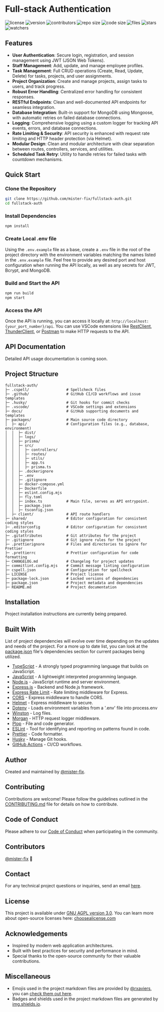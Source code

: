 # Full-stack Authentication

![license](https://img.shields.io/github/license/mister-fix/fullstack-auth?color=blue)
![version](https://img.shields.io/github/v/tag/mister-fix/fullstack-auth?label=version)
![contributors](https://img.shields.io/static/v1?label=contributors&message=1&color=success)
![repo size](https://img.shields.io/github/repo-size/mister-fix/fullstack-auth?color=yellow)
![code size](https://img.shields.io/github/languages/code-size/mister-fix/fullstack-auth?color=red)
![files](https://img.shields.io/github/directory-file-count/mister-fix/fullstack-auth?color=skyblue)
![stars](https://img.shields.io/github/stars/mister-fix/fullstack-auth?style=social)
![watchers](https://img.shields.io/github/watchers/mister-fix/fullstack-auth?style=social)

<!-- Place project description here. -->

## Features

- **User Authentication**: Secure login, registration, and session management using JWT (JSON Web Tokens).
- **Staff Management**: Add, update, and manage employee profiles.
- **Task Management**: Full CRUD operations (Create, Read, Update, Delete) for tasks, projects, and user assignments.
- **Project Organization**: Create and manage projects, assign tasks to users, and track progress.
- **Robust Error Handling**: Centralized error handling for consistent responses.
- **RESTful Endpoints**: Clean and well-documented API endpoints for seamless integration.
- **Database Integration**: Built-in support for MongoDB using Mongoose, with automatic retries on failed database connections.
- **Logging**: Comprehensive logging using a custom logger for tracking API events, errors, and database connections.
- **Rate Limiting & Security**: API security is enhanced with request rate limiting and HTTP header protection (via Helmet).
- **Modular Design**: Clean and modular architecture with clear separation between routes, controllers, services, and utilities.
- **Scheduled Task Retry**: Utility to handle retries for failed tasks with countdown mechanisms.

## Quick Start

<!-- Place quick start brief here -->

### Clone the Repository

```bash
git clone https://github.com/mister-fix/fullstack-auth.git
cd fullstack-auth
```

### Install Dependencies

```bash
npm install
```

### Create Local .env file

Using the `.env.example` file as a base, create a `.env` file in the root of the project directory with the environment variables matching the names listed in the `.env.example` file.
Feel free to provide any desired port and host configuration when running the API locally, as well as any secrets for JWT, Bcrypt, and MongoDB.

### Build and Start the API

```bash
npm run build
npm start
```

### Access the API

Once the API is running, you can access it locally at: `http://localhost:{your_port_number}/api`. You can use VSCode extensions like [RestClient](https://marketplace.visualstudio.com/items?itemName=humao.rest-client), [ThunderClient](https://marketplace.visualstudio.com/items?itemName=rangav.vscode-thunder-client), or [Postman](https://www.postman.com/) to make HTTP requests to the API.

<!-- Alternatively, the API is accessible via the web at: [https://fullstack-auth.fly.dev/api](https://fullstack-auth.fly.dev/api). This URL provides access to the API endpoints, allowing interaction with the API from any web client or tool like Postman or Hoppscotch. -->

## API Documentation

<!-- The API provides the following key endpoints:

- `GET /tasks`: Get a list of all tasks.
- `POST /tasks`: Create a new task.
- `PUT /tasks/:id`: Update an existing task.
- `DELETE /tasks/:id`: Delete a task.
- `POST /auth/register`: Register a new user.
- `POST /auth/verify-email:token`: Verify a user's email address using a token.
- `POST /auth/login`: Login a user and retrieve a JWT token.
- `POST /auth/forgot-password`: Request a password reset link for the user.
- `POST /auth/reset-password/:token`: Reset a user's password using a reset token. -->

Detailed API usage documentation is coming soon.

## Project Structure

```ASCII
fullstack-auth/
├─ .cspell/                 # Spellcheck files
├─ .github/                 # GitHub CI/CD workflows and issue templates
├─ .husky/                  # Git hooks for commit checks
├─ .vscode/                 # VSCode settings and extensions
├─ docs/                    # GitHub supporting documents and templates
├─ packages/                # Main source code directory
│  ├─ api/                  # Configuration files (e.g., database, environment)
│  │  ├─ dist/
│  │  ├─ logs/
│  │  ├─ prisma/
│  │  ├─ src/
│  │  │  ├─ controllers/
│  │  │  ├─ routes/
│  │  │  ├─ utils/
│  │  │  ├─ app.ts
│  │  │  ├─ prisma.ts
│  │  ├─ .dockerignore
│  │  ├─ .env
│  │  ├─ .gitignore
│  │  ├─ docker-compose.yml
│  │  ├─ Dockerfile
│  │  ├─ eslint.config.mjs
│  │  ├─ fly.toml
│  │  ├─ index.ts           # Main file, serves as API entrypoint.
│  │  ├─ package.json
│  │  ├─ tsconfig.json
│  ├─ client/               # API route handlers
├─ shared/                  # Editor configuration for consistent coding styles
├─ .editorconfig            # Editor configuration for consistent coding styles
├─ .gitattributes           # Git attributes for the project
├─ .gitignore               # Git ignore rules for the project
├─ .prettierignore          # Files and directories to ignore for Prettier
├─ .prettierrc              # Prettier configuration for code formatting
├─ CHANGELOG.md             # Changelog for project updates
├─ commitlint.config.mjs    # Commit message linting configuration
├─ cspell.json              # Configuration for spellcheck
├─ LICENSE                  # Project license
├─ package-lock.json        # Locked versions of dependencies
├─ package.json             # Project metadata and dependencies
├─ README.md                # Project documentation
```

## Installation

Project installation instructions are currently being prepared.

## Built With

List of project dependencies will evolve over time depending on the updates and needs of the project. For a more up to date list,
you can look at the [package.json](./package.json) file's dependencies section for current packages being utilized.

- [TypeScript](https://typescriptlang.org) - A strongly typed programming language that builds on JavaScript.
- [JavaScript](https://developer.mozilla.org/en-US/docs/Web/JavaScript) - A lightweight interpreted programming language.
- [Node.js](https://nodejs.org/) - JavaScript runtime and server environment.
- [Express.js](https://expressjs.com/) - Backend and Node.js framework.
- [Express Rate Limit](https://www.npmjs.com/package/express-rate-limit) - Rate limiting middleware for Express.
- [CORS](https://github.com/expressjs/cors) - Express middleware to handle CORS.
- [Helmet](https://helmetjs.github.io/) - Express middleware to secure.
- [Dotenv](https://www.npmjs.com/package/dotenv) - Loads environment variables from a '.env' file into process.env
- [Winston](https://www.npmjs.com/package/winston) - Log files.
- [Morgan](https://www.npmjs.com/package/morgan) - HTTP request logger middleware.
- [Plop](https://plopjs.com/) - File and code generator.
- [ESLint](https://eslint.org/) - Tool for identifying and reporting on patterns found in code.
- [Prettier](https://prettier.io/) - Code formatter.
- [Husky](https://typicode.github.io/husky/) - Manage Git hooks.
- [GitHub Actions](https://docs.github.com/en/actions) - CI/CD workflows.

## Author

Created and maintained by [@mister-fix].

## Contributing

Contributions are welcome! Please follow the guidelines outlined in the [CONTRIBUTING.md](./docs/CONTRIBUTING.md) file for details on how to contribute.

## Code of Conduct

Please adhere to our [Code of Conduct](./docs/CODE_OF_CONDUCT.md) when participating in the community.

## Contributors

[@mister-fix] 🐉

## Contact

For any technical project questions or inquiries, send an email [here](mailto:hellostephenwm@gmail.com).

## License

This project is available under [GNU AGPL version 3.0](./LICENSE). You can learn more about open-source licenses here: [choosealicense.com]

## Acknowledgements

- Inspired by modern web application architectures.
- Built with best practices for security and performance in mind.
- Special thanks to the open-source community for their valuable contributions.

## Miscellaneous

- Emojis used in the project markdown files are provided by [@rxaviers], you can [check them out here].
- Badges and shields used in the project markdown files are generated by [img.shields.io].

[@mister-fix]: https://github.com/mister-fix/
[choosealicense.com]: https://choosealicense.com
[@rxaviers]: https://github.com/rxaviers
[check them out here]: https://gist.github.com/rxaviers/7360908
[img.shields.io]: https://img.shields.io/

